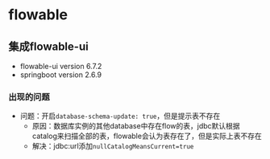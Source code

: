 # flowable

## 集成flowable-ui

* flowable-ui version 6.7.2
* springboot version 2.6.9

### 出现的问题

* 问题：开启`database-schema-update: true`，但是提示表不存在
    * 原因：数据库实例的其他database中存在flow的表，jdbc默认根据catalog来扫描全部的表，flowable会认为表存在了，但是实际上表不存在
    * 解决：jdbc:url添加`nullCatalogMeansCurrent=true`

